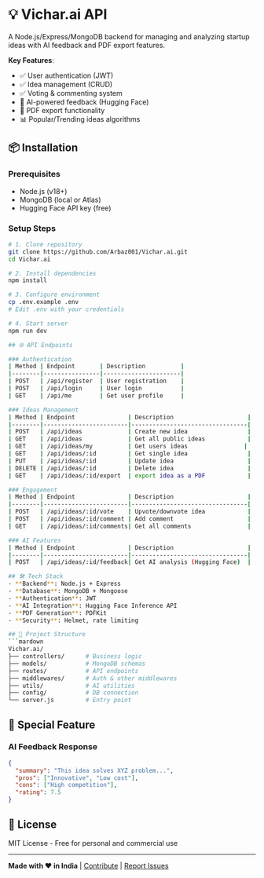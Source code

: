 # 💡 Vichar.ai API

A Node.js/Express/MongoDB backend for managing and analyzing startup ideas with AI feedback and PDF export features.

**Key Features**:
- ✅ User authentication (JWT)
- ✅ Idea management (CRUD)
- ✅ Voting & commenting system
- 🧠 AI-powered feedback (Hugging Face)
- 📄 PDF export functionality
- 📊 Popular/Trending ideas algorithms

## 📦 Installation

### Prerequisites
- Node.js (v18+)
- MongoDB (local or Atlas)
- Hugging Face API key (free)

### Setup Steps
```bash
# 1. Clone repository
git clone https://github.com/Arbaz001/Vichar.ai.git
cd Vichar.ai

# 2. Install dependencies
npm install

# 3. Configure environment
cp .env.example .env
# Edit .env with your credentials

# 4. Start server
npm run dev

## 🌐 API Endpoints

### Authentication
| Method | Endpoint       | Description          |
|--------|----------------|----------------------|
| POST   | /api/register  | User registration    |
| POST   | /api/login     | User login           |
| GET    | /api/me        | Get user profile     |

### Ideas Management
| Method | Endpoint               | Description                     |
|--------|------------------------|---------------------------------|
| POST   | /api/ideas             | Create new idea                 |
| GET    | /api/ideas             | Get all public ideas            |
| GET    | /api/ideas/my          | Get users ideas                |
| GET    | /api/ideas/:id         | Get single idea                 |
| PUT    | /api/ideas/:id         | Update idea                     |
| DELETE | /api/ideas/:id         | Delete idea                     |
| GET    | /api/ideas/:id/export  | export idea as a PDF            |

### Engagement
| Method | Endpoint               | Description                     |
|--------|------------------------|---------------------------------|
| POST   | /api/ideas/:id/vote    | Upvote/downvote idea            |
| POST   | /api/ideas/:id/comment | Add comment                     |
| GET    | /api/ideas/:id/comments| Get all comments                |

### AI Features
| Method | Endpoint               | Description                     |
|--------|------------------------|---------------------------------|
| POST   | /api/ideas/:id/feedback| Get AI analysis (Hugging Face)  |

## 🛠️ Tech Stack
- **Backend**: Node.js + Express
- **Database**: MongoDB + Mongoose
- **Authentication**: JWT
- **AI Integration**: Hugging Face Inference API
- **PDF Generation**: PDFKit
- **Security**: Helmet, rate limiting

## 📂 Project Structure
```mardown
Vichar.ai/
├── controllers/      # Business logic
├── models/           # MongoDB schemas
├── routes/           # API endpoints
├── middlewares/      # Auth & other middlewares
├── utils/            # AI utilities
├── config/           # DB connection
└── server.js         # Entry point
```

## 🌟 Special Feature

### AI Feedback Response
```json
{
  "summary": "This idea solves XYZ problem...",
  "pros": ["Innovative", "Low cost"],
  "cons": ["High competition"],
  "rating": 7.5
}
```
## 📜 License
MIT License - Free for personal and commercial use

---

**Made with ❤️ in India** | [Contribute](#) | [Report Issues](#)
